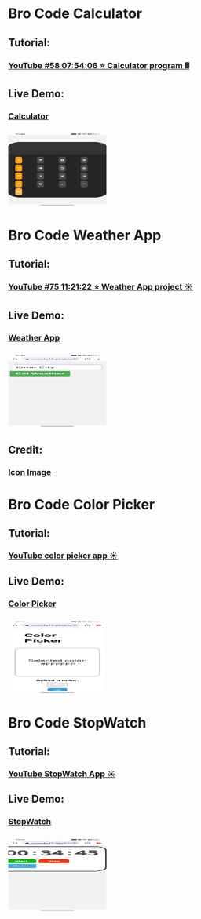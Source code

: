 ###  <link rel="icon" href="./calculator/favicon.ico" >

# Bro Code Calculator
## Tutorial:
### [YouTube #58 07:54:06 ⭐ Calculator program 🖩](https://www.youtube.com/watch?v=lfmg-EJ8gm4)
## Live Demo:
### [Calculator](./calculator)
### <img src='./thumbnail/calculator.jpg' width="200" height="150">

# Bro Code Weather App
## Tutorial:
### [YouTube #75 11:21:22 ⭐ Weather App project ☀️](https://www.youtube.com/watch?v=lfmg-EJ8gm4)
## Live Demo:
### [Weather App](./weather-app)
### <img src='./thumbnail/weather-app.jpg' width="200" height="150">
## Credit:
### [Icon Image](https://emojipedia.org/)

# Bro Code Color Picker
## Tutorial:
### [YouTube color picker app ☀️](https://www.youtube.com/watch?v=CgkZ7MvWUAA)
## Live Demo:
### [Color Picker](./color-picker)
### <img src='./thumbnail/color-picker.jpg' width="200" height="150">

# Bro Code StopWatch
## Tutorial:
### [YouTube StopWatch App ☀️](https://www.youtube.com/watch?v=CgkZ7MvWUAA)
## Live Demo:
### [StopWatch](./stopWatch)
### <img src='./thumbnail/stopWatch.jpg' width="200" height="150">